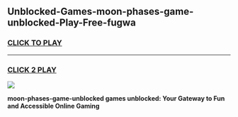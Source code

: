 
## Unblocked-Games-moon-phases-game-unblocked-Play-Free-fugwa
<h3>
<a href="https://premium76.site?title=moon-phases-game-unblocked&ref=15A">CLICK TO PLAY</a></h3>
<hr>

<h3>
<a href="https://premium76.site?title=moon-phases-game-unblocked&ref=15A">CLICK 2 PLAY</a>
  
</h3>

<a href="https://premium76.site?title=moon-phases-game-unblocked&ref=15A"><img src="https://clearcache.store/games.png"></a>


**moon-phases-game-unblocked games unblocked: Your Gateway to Fun and Accessible Online Gaming**
